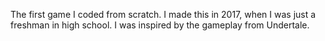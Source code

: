 The first game I coded from scratch. I made this in 2017, when I was just a freshman in high school. I was inspired by the gameplay from Undertale.
